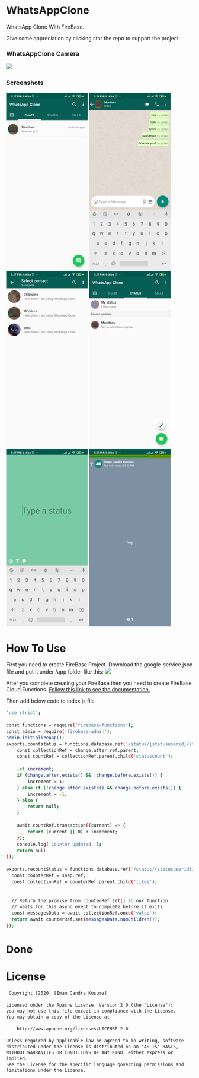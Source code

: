 # WhatsAppClone
WhatsApp Clone With FireBase.

Give some appreciation by clicking star the repo to support the project

### WhatsAppClone Camera
![](WhatsAppClone-Camera.gif)

### Screenshots
<img src="SS Chat.jpg" width="220"/> <img src="SS Chat Room.jpg" width="220"/> <img src="SS Contact.jpg" width="220"/> <img src="SS Status.jpg" width="220"/> <img src="SS Create Status.jpg" width="220"/> <img src="SS Status View.jpg" width="220"/>

# How To Use 
First you need to create FireBase Project. Download the google-service.json file and put it under /app folder like this: <img src = "https://www.gstatic.com/mobilesdk/160426_mobilesdk/images/android_studio_project_panel@2x.png" width="120"/>

After you complete creating your FireBase then you need to create FireBase Cloud Functions. [Follow this link to see the documentation.](https://firebase.google.com/docs/functions/get-started?authuser=1)

Then add below code to index.js file
```bash
'use strict';

const functions = require('firebase-functions');
const admin = require('firebase-admin');
admin.initializeApp();
exports.countstatus = functions.database.ref('/status/{statususerid}/statusItem/{statusid}').onWrite(async (change) => {
	const collectionRef = change.after.ref.parent;
	const countRef = collectionRef.parent.child('statuscount');

	let increment;
	if (change.after.exists() && !change.before.exists()) {
		increment = 1; 
	} else if (!change.after.exists() && change.before.exists()) {
		increment = -1;
	} else {
		return null;
	}

	await countRef.transaction((current) => {
		return (current || 0) + increment;
	});
	console.log('Counter Updated.');
	return null
});

exports.recountStatus = functions.database.ref('/status/{statususerid}/statuscount').onWrite(async (snap) => {
  const counterRef = snap.ref;
  const collectionRef = counterRef.parent.child('likes');


  // Return the promise from counterRef.set() so our function
  // waits for this async event to complete before it exits.
  const messagesData = await collectionRef.once('value');
  return await counterRef.set(messagesData.numChildren());
});
```

# Done

# License


     Copyright [2020] [Imam Candra Kusuma]

    Licensed under the Apache License, Version 2.0 (the "License");
    you may not use this file except in compliance with the License.
    You may obtain a copy of the License at

        http://www.apache.org/licenses/LICENSE-2.0

    Unless required by applicable law or agreed to in writing, software
    distributed under the License is distributed on an "AS IS" BASIS,
    WITHOUT WARRANTIES OR CONDITIONS OF ANY KIND, either express or implied.
    See the License for the specific language governing permissions and
    limitations under the License.

